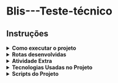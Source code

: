 # Blis---Teste-técnico

## Instruções

<details>
  <summary>
    <strong>Como executar o projeto</strong>
  </summary><br>

  1. Clone o repositório
    `
    git@github.com:JackS1o/Blis---Teste-t-cnico.git
    `
  2. Instale as dependências
    `
    npm install
    `
  3. Na raíz do projeto, execute o comando `docker-compose up --build` para subir o container da aplicação e do banco de dados. O servidor estará disponível na porta `3000`.

  4. Acesse o projeto em http://localhost:3000

  5. Dentro do container docker, execute o comando `npm run prisma:migrate` para migrar as tabelas do banco de dados.

  6. Execute o comando `npm test` para executar os testes unitários.

  7. Para parar o container, execute o comando `docker-compose down`.
</details>

<details>
  <summary>
    <strong>Rotas desenvolvidas</strong>
  </summary><br>
  
  - `POST /users` - Cria um novo usuário. O corpo da requisição deve conter o `name`, `birthdate`, `email` e `password` desejados. Exemplo de corpo de requisição:
  ```json
  {
    "name": "Jack",
    "birthdate": "2000-12-15",
    "email": "jack@gmail.com",
    "password": "123456789"
  }
  ```
  a resposta será um objeto com o seguinte formato:
  ```json
  {
    "message": "User created successfully"
  }
  ```

  - `POST /users/login` - Realiza o login de um usuário. O corpo da requisição deve conter o `email` e `password` que existam no banco de dados. O retorno dessa requisição tabém gera um `token`. Exemplo de corpo de requisição:
  ```json
  {
    "email": "jack@gmail.com",
    "password": "123456",
  }
  ```
  a resposta será um objeto com o seguinte formato:
  ```json
  {
    "message": "Login successful",
    "token": "eyJhbGciOiJIUzI1NiIsInR5cCI6IkpXVCJ9.eyJpZCI6ImI2NTQxMTU0LWJkNmQtNDgzNC04N2RlLTc0ZTQyMjczMmZiMCIsImVtYWlsIjoiamFja0BnbWFpbC5jb20iLCJpYXQiOjE3MzQzNTIxMDEsImV4cCI6MTczNDM1NTcwMX0.6dpuKRclgogXkKt6pGyVDG_zWv-pI6hnEKfLw_fssOg",
    "user": {
        "id": "b6541154-bd6d-4834-87de-74e422732fb0",
        "email": "jack@gmail.com",
        "name": "Jack"
    }
  }
  ```

  - `POST /users/documents` - Permite fazer o upload de um documento do usuário. O corpo da requisição deve conter o `name` do documento desejado. Exemplo de corpo de requisição:

  ![alt text](./README/image.png)

  a resposta será um objeto com o seguinte formato:

  ```json
  {
    "message": "Document created successfully",
    "document": {
        "id": "4c81e50d-5fdc-41b9-a3f7-0e2dd5be7a5d",
        "name": "teste",
        "url": "/uploads/1734352778796-648562658-test_document.pdf",
        "user_id": "b6541154-bd6d-4834-87de-74e422732fb0",
        "createdAt": "2024-12-16T12:39:38.800Z",
        "updatedAt": "2024-12-16T12:39:38.800Z"
    }
  }
  ```

  - `GET /uploads/document.pdf` - Rota estática que permite visualizar o documento do usuário. Exemplo de requisição:

  ```json
  /uploads/1734287051299-845511958-test_document.pdf
  ```

  - `POST /abilities` - Permite criar uma habilidade. O corpo da requisição deve conter o `name` da habilidade desejada. Exemplo de corpo de requisição:

  ```json
  {
    "name": "pedreiro"
  }
  ```

  a resposta será um objeto com o seguinte formato:

  ```json
  {
    "id": "5a93ad0b-781b-4c09-83ec-e46a70e3a31a",
    "name": "pedreiro",
    "active": true,
    "createdAt": "2024-12-16T12:42:47.453Z",
    "updatedAt": "2024-12-16T12:42:47.453Z"
  }
  ```

  - `PUT /abilities/:id` - Permite atualizar uma habilidade. O corpo da requisição deve conter o `active` da habilidade desejada. Exemplo de corpo de requisição:

  ```json
  {
    "active": true
  }
  ```
  a resposta será um objeto com o seguinte formato:

  ```json
  {
      "id": "5a93ad0b-781b-4c09-83ec-e46a70e3a31a",
      "name": "pedreiro",
      "active": true,
      "createdAt": "2024-12-16T12:42:47.453Z",
      "updatedAt": "2024-12-16T12:44:48.029Z"
  }
  ```

  - `POST /users/abilities` - Permite associar uma habilidade a um usuário. O corpo da requisição deve conter o `ability_id` e `years_experience` desejados. Exemplo de corpo de requisição:

  ```json
  {
    "ability": "pedreiro",
    "years_experience": 4
  }
  ```

  a resposta é um objeto com o seguinte formato:

  ```json
  {
    "message": "Ability added successfully"
  }
  ```

  - `DELETE /users/abilities` - Permite remover uma ou mais habilidades de um usuário. O corpo da requisição deve conter o `ability` desejado. Exemplo de corpo de requisição:

  ```json
  {
    "abilities": [
        "pedreiro",
        "padeiro"
    ]
  }
  ```
  a resposta é um objeto com o seguinte formato:

  ```json
  {
      "message": "Ability deleted successfully"
  }
  ```

  - `GET /users/abilities` - Permite obter as habilidades de um usuário de forma paginada e ordenada por ordem de criação decrescente. A url da requisição deve conter o `page` e `limit` desejados. Exemplo de url de requisição:

  ```json
    "/users/abilities?page=1&limit=10"
  ```

  a resposta é um objeto com o seguinte formato:

  ```json
  {
    "count": 1,
    "rows": [
        {
            "user_id": "b6541154-bd6d-4834-87de-74e422732fb0",
            "name": "Jack",
            "email": "jack@gmail.com",
            "birthdate": "2000-12-15T00:00:00.000Z",
            "ability": "pedreiro",
            "years_experience": 4,
            "profilePicture": "https://images.dog.ceo/breeds/terrier-scottish/n02097298_9085.jpg"
        }
    ]
  }
  ```
</details>

<details>
    <summary>
      <strong>Atividade Extra</strong>
    </summary><br>

  Atividade extra desenvolvida foi usar a API `https://dog.ceo/api/breeds/image/random` para obter uma imagem de cachorro aleatória e adiciona-la ao perfil do usuário ao criar um novo usuário.
  Essa imagem de cachorro foi adicionada ao banco de dados na tablea `dog_profile_pictures`.

  No retorno da rota - `GET /users/abilities` - foi adicionado o campo `profilePicture` com o link da imagem do cachorro.

  ```json
  {
    "count": 1,
    "rows": [
        {
            "user_id": "b6541154-bd6d-4834-87de-74e422732fb0",
            "name": "Jack",
            "email": "jack@gmail.com",
            "birthdate": "2000-12-15T00:00:00.000Z",
            "ability": "pedreiro",
            "years_experience": 4,
            "profilePicture": "https://images.dog.ceo/breeds/terrier-scottish/n02097298_9085.jpg"
        }
    ]
  }
  ```

</details>

<details>
  <summary>
    <strong>Tecnologias Usadas no Projeto</strong>
  </summary><br>

  - TypeScript
  - Node.js
  - Express
  - Prisma
  - MySQL
  - Docker
  - Docker-Compose
  - Joi
  - Argon2
  - axios
  - dotenv
  - Multer
  - jsonwebtoken
  - jest
</details>

<details>
  <summary>
    <strong>Scripts do Projeto</strong>
  </summary><br>

  - `docker-compose up --build` - Subir o container da aplicação e do banco de dados.
  - `npm run dev` - Subir o servidor local.
  - `npm run prisma:migrate` - Migrar as tabelas do banco de dados.
  - `npm run format` - Formatar o código.
  - `npm run build` - Compilar o código typescript para o javascript.
  - `npm test` - Executar os testes unitários.
</details>
